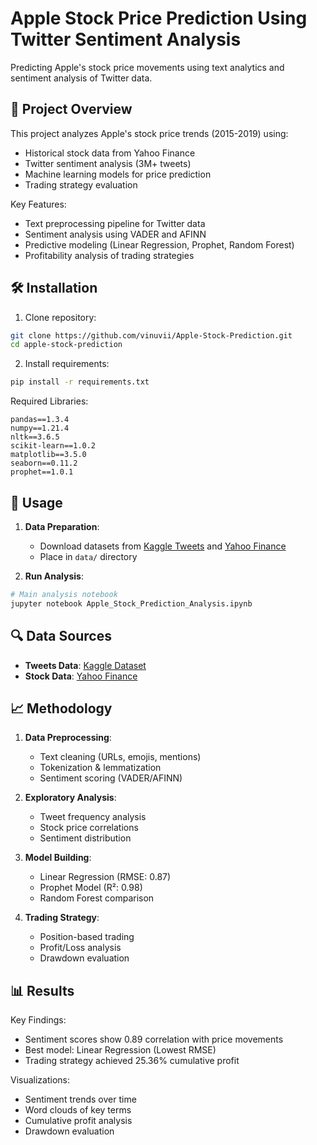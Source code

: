 # Apple Stock Price Prediction Using Twitter Sentiment Analysis

Predicting Apple's stock price movements using text analytics and sentiment analysis of Twitter data.

## 📌 Project Overview
This project analyzes Apple's stock price trends (2015-2019) using:
- Historical stock data from Yahoo Finance
- Twitter sentiment analysis (3M+ tweets)
- Machine learning models for price prediction
- Trading strategy evaluation

Key Features:
- Text preprocessing pipeline for Twitter data
- Sentiment analysis using VADER and AFINN
- Predictive modeling (Linear Regression, Prophet, Random Forest)
- Profitability analysis of trading strategies

## 🛠 Installation
1. Clone repository:
```bash
git clone https://github.com/vinuvii/Apple-Stock-Prediction.git
cd apple-stock-prediction
```

2. Install requirements:
```bash
pip install -r requirements.txt
```

Required Libraries:
```text
pandas==1.3.4
numpy==1.21.4
nltk==3.6.5
scikit-learn==1.0.2
matplotlib==3.5.0
seaborn==0.11.2
prophet==1.0.1
```

## 🚀 Usage
1. **Data Preparation**:
   - Download datasets from [Kaggle Tweets](https://www.kaggle.com/datasets/omermetinn/tweets-about-the-top-companies-from-2015-to-2020) and [Yahoo Finance](https://finance.yahoo.com/quote/AAPL/history)
   - Place in `data/` directory

2. **Run Analysis**:
```python
# Main analysis notebook
jupyter notebook Apple_Stock_Prediction_Analysis.ipynb
```

## 🔍 Data Sources
- **Tweets Data**: [Kaggle Dataset](https://www.kaggle.com/datasets/omermetinn/tweets-about-the-top-companies-from-2015-to-2020)
- **Stock Data**: [Yahoo Finance](https://finance.yahoo.com/quote/AAPL/history)

## 📈 Methodology
1. **Data Preprocessing**:
   - Text cleaning (URLs, emojis, mentions)
   - Tokenization & lemmatization
   - Sentiment scoring (VADER/AFINN)

2. **Exploratory Analysis**:
   - Tweet frequency analysis
   - Stock price correlations
   - Sentiment distribution

3. **Model Building**:
   - Linear Regression (RMSE: 0.87)
   - Prophet Model (R²: 0.98)
   - Random Forest comparison

4. **Trading Strategy**:
   - Position-based trading
   - Profit/Loss analysis
   - Drawdown evaluation

## 📊 Results
Key Findings:
- Sentiment scores show 0.89 correlation with price movements
- Best model: Linear Regression (Lowest RMSE)
- Trading strategy achieved 25.36% cumulative profit

Visualizations:
- Sentiment trends over time
- Word clouds of key terms
- Cumulative profit analysis
- Drawdown evaluation

